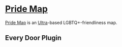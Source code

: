 # [Pride Map](https://github.com/Lumikeiju/pride-map)

[Pride Map](https://github.com/Lumikeiju/pride-map) is an [Ultra](https://overpass-ultra.us/)-based LGBTQ+-friendliness map.

## Every Door Plugin

